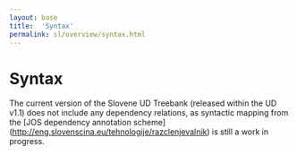 ```yaml
---
layout: base
title:  'Syntax'
permalink: sl/overview/syntax.html
---
```


# Syntax

The current version of the Slovene UD Treebank (released within the UD v1.1) does not include any dependency relations, as syntactic mapping from the [JOS dependency annotation scheme] (http://eng.slovenscina.eu/tehnologije/razclenjevalnik) is still a work in progress.
